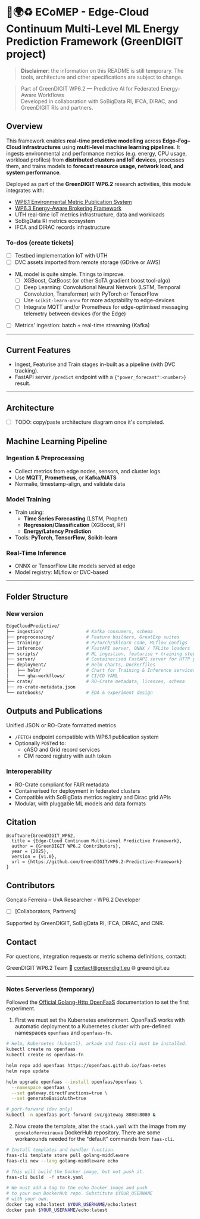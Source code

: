 # 🌱🌍♻️ ECoMEP - Edge-Cloud Continuum Multi-Level ML Energy Prediction Framework (GreenDIGIT project)

>**Disclaimer**: the information on this README is still temporary. The tools, architecture and other specifications are subject to change.

> Part of GreenDIGIT WP6.2 — Predictive AI for Federated Energy-Aware Workflows  
> Developed in collaboration with SoBigData RI, IFCA, DIRAC, and GreenDIGIT RIs and partners.


## Overview

This framework enables **real-time predictive modelling** across **Edge–Fog–Cloud infrastructures** using **multi-level machine learning pipelines**. It ingests environmental and performance metrics (e.g. energy, CPU usage, workload profiles) from **distributed clusters and IoT devices**, processes them, and trains models to **forecast resource usage, network load, and system performance**.

Deployed as part of the **GreenDIGIT WP6.2** research activities, this module integrates with:

- [WP6.1 Environmental Metric Publication System](#)
- [WP6.3 Energy-Aware Brokering Framework](#)
- UTH real-time IoT metrics infrastructure, data and workloads
- SoBigData RI metrics ecosystem
- IFCA and DIRAC records infrastructure

### To-dos (create tickets)
- [ ] Testbed implementation IoT with UTH
- [ ] DVC assets imported from remote storage (GDrive or AWS)
- ML model is quite simple. Things to improve.
  - [ ] XGBoost, CatBoost (or other SoTA gradient boost tool-algo)
  - [ ] Deep Learning: Convolutional Neural Network (LSTM, Temporal Convolution, Transformer) with PyTorch or TensorFlow
  - [ ] Use `scikit-learn-onnx` for more adaptability to edge-devices
  - [ ] Integrate MQTT and/or Prometheus for edge-optimised messaging telemetry between devices (for the Edge)
- [ ] Metrics' ingestion: batch + real-time streaming (Kafka)

---

## Current Features
- Ingest, Featurise and Train stages in-built as a pipeline (with DVC tracking).
- FastAPI server `/predict` endpoint with a `{"power_forecast":<number>}` result.

---

## Architecture

- [ ] TODO: copy/paste architecture diagram once it's completed.

## Machine Learning Pipeline

### Ingestion & Preprocessing
- Collect metrics from edge nodes, sensors, and cluster logs
- Use **MQTT**, **Prometheus**, or **Kafka/NATS**
- Normalie, timestamp-align, and validate data

### Model Training
- Train using:
  - **Time Series Forecasting** (LSTM, Prophet)
  - **Regression/Classification** (XGBoost, RF)
  - **Energy/Latency Prediction**
- Tools: **PyTorch**, **TensorFlow**, **Scikit-learn**

### Real-Time Inference
- ONNX or TensorFlow Lite models served at edge
- Model registry: MLflow or DVC-based

---

## Folder Structure

<!-- ```bash
.
├── ingestion/             # Metric ingestion and connectors
├── preprocessing/         # Data cleaning and transformation
├── training/              # Training scripts and model tracking
├── inference/             # Model serving scripts (ONNX, Lite)
├── deployment/            # Helm charts, Dockerfiles
├── crate/                 # RO-Crate metadata, licences, schema
├── ro-crate-metadata.json
├── Dockerfile
├── requirements.txt
└── README.md
``` -->

### New version
```bash
EdgeCloudPredictive/
├── ingestion/                # Kafka consumers, schema
├── preprocessing/            # Feature builders, GreatExp suites
├── training/                 # PyTorch/Sklearn code, MLflow configs
├── inference/                # FastAPI server, ONNX / TFLite loaders
├── scripts/                  # ML ingestion, featurise + training steps
├── server/                   # Containerised FastAPI server for HTTP prediction request
├── deployment/               # Helm charts, Dockerfiles
│   ├── helm/                 # Chart for Training & Inference services
│   └── gha-workflows/        # CI/CD YAML
├── crate/                    # RO-Crate metadata, licences, schema
├── ro-crate-metadata.json
└── notebooks/                # EDA & experiment design
```

## Outputs and Publications
Unified JSON or RO-Crate formatted metrics

- `/FETCH` endpoint compatible with WP6.1 publication system
- Optionally `POST`ed to:
    - cASO and Grid record services
    - CIM record registry with auth token

### Interoperability
- RO-Crate compliant for FAIR metadata
- Containerised for deployment in federated clusters
- Compatible with SoBigData metrics registry and Dirac grid APIs
- Modular, with pluggable ML models and data formats

## Citation
```
@software{GreenDIGIT_WP62,
  title = {Edge-Cloud Continuum Multi-Level Predictive Framework},
  author = {GreenDIGIT WP6.2 Contributors},
  year = {2025},
  version = {v1.0},
  url = {https://github.com/GreenDIGIT/WP6.2-Predictive-Framework}
}
```

## Contributors
Gonçalo Ferreira – UvA Researcher - WP6.2 Developer
- [ ] [Collaborators, Partners]

Supported by GreenDIGIT, SoBigData RI, IFCA, DIRAC, and CNR.

## Contact
For questions, integration requests or metric schema definitions, contact:

GreenDIGIT WP6.2 Team
📧 contact@greendigit.eu
🌐 greendigit.eu

---

### Notes Serverless (temporary)
Followed the [Official Golang-Http OpenFaaS](https://docs.openfaas.com/languages/go/#add-your-own-sub-modules) documentation to set the first experiment.

1. First we must set the Kubernetes environment. OpenFaaS works with automatic deployment to a Kubernetes cluster with pre-defined namespaces `openfaas` and `openfaas-fn`.

```sh
# Helm, Kubernetes (kubectl), arkade and faas-cli must be installed.
kubectl create ns openfaas
kubectl create ns openfaas-fn

helm repo add openfaas https://openfaas.github.io/faas-netes
helm repo update

helm upgrade openfaas --install openfaas/openfaas \
  --namespace openfaas \
  --set gateway.directFunctions=true \
  --set generateBasicAuth=true

# port-forward (dev only)
kubectl -n openfaas port-forward svc/gateway 8080:8080 &

```

2. Now create the template, alter the `stack.yaml` with the image from my `goncaloferreirauva` DockerHub repository. There are some workarounds needed for the "default" commands from `faas-cli`.
```sh
# Install templates and handler function.
faas-cli template store pull golang-middleware
faas-cli new --lang golang-middleware echo

# This will build the Docker image, but not push it.
faas-cli build  -f stack.yaml

# We must add a tag to the echo Docker image and push
# to your own DockerHub repo. Substitute $YOUR_USERNAME
# with your own.
docker tag echo:latest $YOUR_USERNAME/echo:latest
docker push $YOUR_USERNAME/echo:latest
```